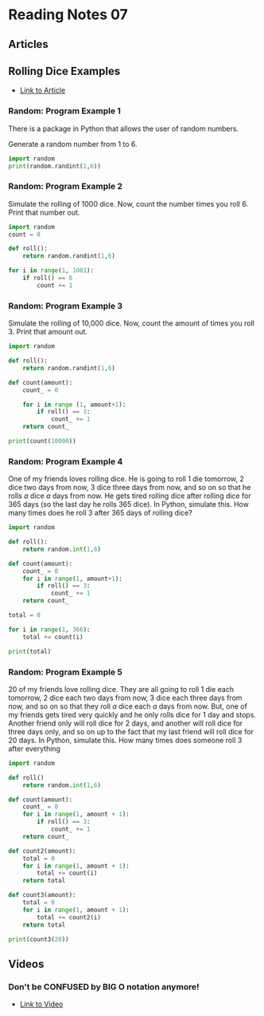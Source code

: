 # Reading Notes 07  

## Articles  
## Rolling Dice Examples  
* [Link to Article](https://artofproblemsolving.com/wiki/index.php/Basic_Programming_With_Python#Program_Example_1_3)  

### Random: Program Example 1
There is a package in Python that allows the user of random numbers.  

Generate a random number from 1 to 6.  
```py
import random
print(random.randint(1,6))
```

### Random: Program Example 2  
Simulate the rolling of 1000 dice. Now, count the number times you roll 6. Print that number out.  

```py
import random
count = 0

def roll():
    return random.randint(1,6)

for i in range(1, 1001):
    if roll() == 6
        count += 1
```

### Random: Program Example 3  
Simulate the rolling of 10,000 dice. Now, count the amount of times you roll 3. Print that amount out.  

```py
import random 

def roll():
    return random.randint(1,6)

def count(amount):
    count_ = 0

    for i in range (1, amount+1):
        if roll() == 3:
            count_ += 1
    return count_

print(count(10000))
```

### Random: Program Example 4  
One of my friends loves rolling dice. He is going to roll 1 die tomorrow, 2 dice two days from now, 3 dice three days from now, and so on so that he rolls $a$ dice $a$ days from now. He gets tired rolling dice after rolling dice for 365 days (so the last day he rolls 365 dice). In Python, simulate this. How many times does he roll 3 after 365 days of rolling dice?

```py
import random

def roll():
    return random.int(1,6)

def count(amount):
    count_ = 0
    for i in range(1, amount+1):
        if roll() == 3:
            count_ += 1
    return count_

total = 0

for i in range(1, 366):
    total += count(i)

print(total)
```

### Random: Program Example 5  
20 of my friends love rolling dice. They are all going to roll 1 die each tomorrow, 2 dice each two days from now, 3 dice each three days from now, and so on so that they roll $a$ dice each $a$ days from now. But, one of my friends gets tired very quickly and he only rolls dice for 1 day and stops. Another friend only will roll dice for 2 days, and another will roll dice for three days only, and so on up to the fact that my last friend will roll dice for 20 days. In Python, simulate this. How many times does someone roll 3 after everything

```py
import random

def roll()
    return random.int(1,6)

def count(amount):
    count_ = 0
    for i in range(1, amount + 1):
        if roll() == 3:
            count_ += 1
    return count_

def count2(amount):
    total = 0
    for i in range(1, amount + 1):
        total += count(i)
    return total

def count3(amount):
    total = 0
    for i in range(1, amount + 1):
        total += count2(i)
    return total

print(count3(20))
```

## Videos  

### Don't be CONFUSED by BIG O notation anymore!
* [Link to Video](https://www.youtube.com/watch?v=5Uqawfl0VHQ)  

